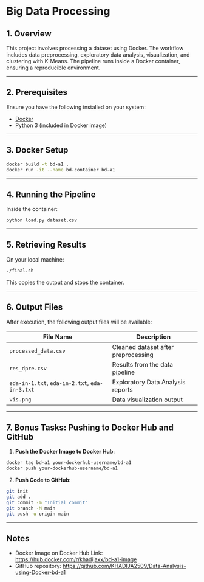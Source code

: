 # **Big Data Processing**

## **1. Overview**  
This project involves processing a dataset using Docker. The workflow includes data preprocessing, exploratory data analysis, visualization, and clustering with K-Means. The pipeline runs inside a Docker container, ensuring a reproducible environment.

---

## **2. Prerequisites**  
Ensure you have the following installed on your system:  
- [Docker](https://www.docker.com/get-started)  
- Python 3 (included in Docker image)  

---

## **3. Docker Setup** 
```bash 
docker build -t bd-a1 . 
docker run -it --name bd-container bd-a1 
``` 
 
---

## **4. Running the Pipeline** 
Inside the container: 
```bash 
python load.py dataset.csv 
``` 
 
---

## **5. Retrieving Results** 
On your local machine: 
```bash 
./final.sh 
``` 
This copies the output and stops the container. 

---

## 6. Output Files
After execution, the following output files will be available:

| File Name               | Description                                      |
|-------------------------|--------------------------------------------------|
| `processed_data.csv`    | Cleaned dataset after preprocessing             |
| `res_dpre.csv`         | Results from the data pipeline                   |
| `eda-in-1.txt`, `eda-in-2.txt`, `eda-in-3.txt` | Exploratory Data Analysis reports |
| `vis.png`              | Data visualization output                        |

---

## 7. Bonus Tasks: Pushing to Docker Hub and GitHub

1. **Push the Docker Image to Docker Hub**: 
```bash 
docker tag bd-a1 your-dockerhub-username/bd-a1 
docker push your-dockerhub-username/bd-a1 
``` 
 
2. **Push Code to GitHub**: 
```bash 
git init 
git add . 
git commit -m "Initial commit" 
git branch -M main 
git push -u origin main 
``` 

---

## Notes

-  Docker Image on Docker Hub Link: https://hub.docker.com/r/khadijaxx/bd-a1-image
-  GitHub repository: https://github.com/KHADIJA2509/Data-Analysis-using-Docker-bd-a1

